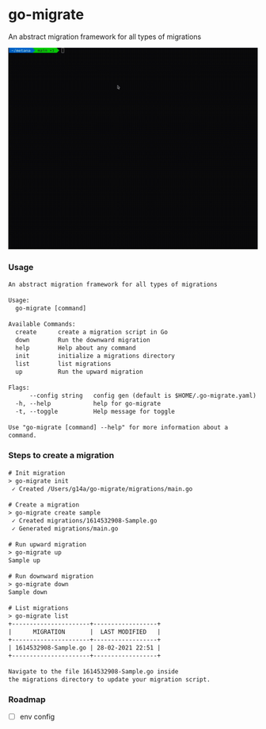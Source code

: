 # go-migrate

An abstract migration framework for all types of migrations

![demo.gif](https://github.com/g14a/go-migrate/blob/main/demo.gif)

### Usage
```shell
An abstract migration framework for all types of migrations

Usage:
  go-migrate [command]

Available Commands:
  create      create a migration script in Go
  down        Run the downward migration
  help        Help about any command
  init        initialize a migrations directory
  list        list migrations
  up          Run the upward migration

Flags:
      --config string   config gen (default is $HOME/.go-migrate.yaml)
  -h, --help            help for go-migrate
  -t, --toggle          Help message for toggle

Use "go-migrate [command] --help" for more information about a command.
```

### Steps to create a migration

```shell
# Init migration
> go-migrate init
 ✓ Created /Users/g14a/go-migrate/migrations/main.go

# Create a migration
> go-migrate create sample
 ✓ Created migrations/1614532908-Sample.go
 ✓ Generated migrations/main.go
 
# Run upward migration
> go-migrate up
Sample up

# Run downward migration
> go-migrate down
Sample down

# List migrations
> go-migrate list
+----------------------+------------------+
|      MIGRATION       |  LAST MODIFIED   |
+----------------------+------------------+
| 1614532908-Sample.go | 28-02-2021 22:51 |
+----------------------+------------------+

Navigate to the file 1614532908-Sample.go inside
the migrations directory to update your migration script.
```

### Roadmap
- [ ] env config